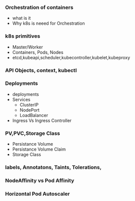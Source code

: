 ### Orchestration of containers 
* what is it 
* Why k8s is neeed for Orchestration

### k8s primitives
* Master/Worker
* Containers, Pods, Nodes
* etcd,kubeapi,scheduler,kubecontroller,kubelet,kubeproxy

### API Objects, context, kubectl 

### Deployments
* deployments
* Services
    + ClusterIP
    + NodePort
    + LoadBalancer
* Ingress Vs Ingress Controller

### PV,PVC,Storage Class
* Persistance Volume
* Persistance Volume Claim
* Storage Class

### labels, Annotatons, Taints, Tolerations, 

### NodeAffinity vs Pod Affinity 

### Horizontal Pod Autoscaler



